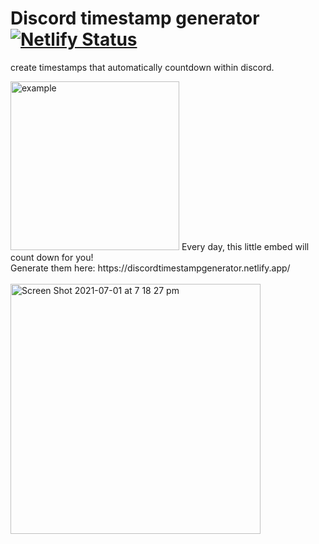 # Discord timestamp generator [![Netlify Status](https://api.netlify.com/api/v1/badges/4d0fb726-b73c-4c4a-b4d1-3ef4c0b36692/deploy-status)](https://app.netlify.com/sites/discordtimestampgenerator/deploys)
create timestamps that automatically countdown within discord.

<img width="270" alt="example" src="https://user-images.githubusercontent.com/61964090/124114676-6c814b00-da9f-11eb-8b04-a8975b2a7de3.png">
Every day, this little embed will count down for you! <br>
Generate them here: https://discordtimestampgenerator.netlify.app/
<br><br>
<img width="400" alt="Screen Shot 2021-07-01 at 7 18 27 pm" src=https://cdn.discordapp.com/attachments/577832597686583310/860452304373022720/Screen_Shot_2021-07-02_at_5.30.02_pm.png">

